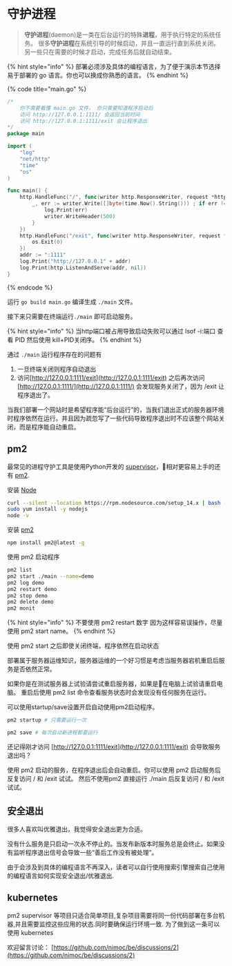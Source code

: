 # 守护进程

> **守护进程**\(daemon\)是一类在后台运行的特殊**进程**，用于执行特定的系统任务。 很多**守护进程**在系统引导的时候启动，并且一直运行直到系统关闭。 另一些只在需要的时候才启动，完成任务后就自动结束。

{% hint style="info" %}
部署必须涉及具体的编程语言，为了便于演示本节选择易于部署的 go 语言。你也可以换成你熟悉的语言。
{% endhint %}

{% code title="main.go" %}
```go
/*
    你不需要看懂 main.go 文件， 你只需要知道程序启动后
    访问 http://127.0.0.1:1111/ 会返回当前时间
    访问 http://127.0.0.1:1111/exit 会让程序退出
*/
package main

import (
    "log"
    "net/http"
    "time"
    "os"
)

func main() {
    http.HandleFunc("/", func(writer http.ResponseWriter, request *http.Request) {
        _, err := writer.Write([]byte(time.Now().String())) ; if err != nil {
            log.Print(err)
            writer.WriteHeader(500)
        }
    })
    http.HandleFunc("/exit", func(writer http.ResponseWriter, request *http.Request) {
        os.Exit(0)
    })
    addr := ":1111"
    log.Print("http://127.0.0.1" + addr)
    log.Print(http.ListenAndServe(addr, nil))
}
```
{% endcode %}

运行 `go build main.go` 编译生成 `./main` 文件。

接下来只需要在终端运行`./main` 即可启动服务。

{% hint style="info" %}
当http端口被占用导致启动失败可以通过 lsof -i:端口 查看 PID 然后使用 kill+PID关闭序。
{% endhint %}

通过 `./main` 运行程序存在的问题有

1. 一旦终端关闭则程序自动退出
2. 访问[http://127.0.0.1:1111/exit](http://127.0.0.1:1111/exit) 之后再次访问 [http://127.0.0.1:1111/](http://127.0.0.1:1111/) 会发现服务关闭了，因为 /exit 让程序退出了。

当我们部署一个网站时是希望程序能“后台运行”的，当我们退出正式的服务器环境时程序依然在运行。并且因为疏忽写了一些代码导致程序退出时不应该整个网站关闭，而是程序能自动重启。

## pm2 <a id="pm2"></a>

最常见的进程守护工具是使用Python开发的 [supervisor](https://cn.bing.com/search?q=supervisor)，相对更容易上手的还有 [pm2](https://cn.bing.com/search?q=pm2).

安装 [Node](https://nodejs.org/)

```bash
curl --silent --location https://rpm.nodesource.com/setup_14.x | bash -
sudo yum install -y nodejs
node -v
```

安装 [pm2](https://pm2.keymetrics.io/)

```bash
npm install pm2@latest -g
```

使用 pm2 启动程序

```bash
pm2 list
pm2 start ./main --name=demo
pm2 log demo
pm2 restart demo
pm2 stop demo
pm2 delete demo
pm2 monit
```

{% hint style="info" %}
不要使用 pm2 restart 数字 因为这样容易误操作，尽量使用 pm2 start name。
{% endhint %}

使用 pm2 start 之后即使关闭终端，程序依然在启动状态

部署属于服务器运维知识，服务器运维的一个好习惯是考虑当服务器宕机重启后服务是否依然正常。

如果你是在测试服务器上试验请尝试重启服务器，如果是在电脑上试验请重启电脑。 重启后使用 pm2 list 命令查看服务状态时会发现没有任何服务在运行。

可以使用startup/save设置开启自动使用pm2启动程序。

```bash
pm2 startup # 只需要运行一次

pm2 save # 每次启动新进程都要运行
```

还记得刚才访问 [http://127.0.0.1:1111/exit](http://127.0.0.1:1111/exit) 会导致服务退出吗？

使用 pm2 启动的服务，在程序退出后会自动重启。你可以使用 pm2 启动服务后反复访问 / 和 /exit 试试。 然后不使用pm2 直接运行 ./main 后反复访问 / 和 /exit 试试。

## 安全退出 <a id="safe-exit"></a>

很多人喜欢叫优雅退出，我觉得安全退出更为合适。

没有什么服务是只启动一次永不停止的。当发布新版本时服务总是会终止。如果没有监听程序退出信号会导致一些“善后工作没有被处理”。

由于会涉及到具体的编程语言不再深入，读者可以自行使用搜索引擎搜索自己使用的编程语言如何实现安全退出/优雅退出.

## kubernetes <a id="k8s"></a>

pm2 supervisor 等项目只适合简单项目,复杂项目需要将同一份代码部署在多台机器,并且需要监控这些应用的状态.同时要确保运行环境一致. 为了做到这一条可以使用 kubernetes

欢迎留言讨论： [https://github.com/nimoc/be/discussions/2](https://github.com/nimoc/be/discussions/2)

